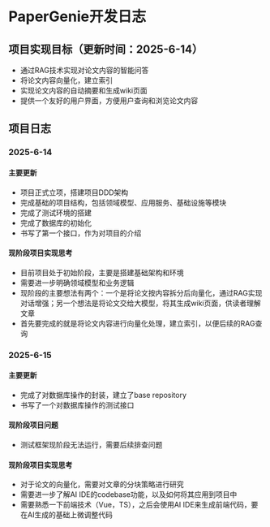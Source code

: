 # PaperGenie开发日志

## 项目实现目标（更新时间：2025-6-14）
- 通过RAG技术实现对论文内容的智能问答
- 将论文内容向量化，建立索引
- 实现论文内容的自动摘要和生成wiki页面
- 提供一个友好的用户界面，方便用户查询和浏览论文内容

## 项目日志


### 2025-6-14
#### 主要更新
- 项目正式立项，搭建项目DDD架构
- 完成基础的项目结构，包括领域模型、应用服务、基础设施等模块
- 完成了测试环境的搭建
- 完成了数据库的初始化
- 书写了第一个接口，作为对项目的介绍

#### 现阶段项目实现思考
- 目前项目处于初始阶段，主要是搭建基础架构和环境
- 需要进一步明确领域模型和业务逻辑
- 现阶段的主要想法有两个：一个是将论文按内容拆分后向量化，通过RAG实现对话增强；另一个想法是将论文交给大模型，将其生成wiki页面，供读者理解文章
- 首先要完成的就是将论文内容进行向量化处理，建立索引，以便后续的RAG查询


### 2025-6-15
#### 主要更新
- 完成了对数据库操作的封装，建立了base repository
- 书写了一个对数据库操作的测试接口

#### 现阶段项目问题
- 测试框架现阶段无法运行，需要后续排查问题

#### 现阶段项目实现思考
- 对于论文的向量化，需要对文章的分块策略进行研究
- 需要进一步了解AI IDE的codebase功能，以及如何将其应用到项目中
- 需要熟悉一下前端技术（Vue，TS），之后会使用AI IDE来生成前端代码，要在AI生成的基础上微调整代码